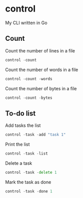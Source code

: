 # control
My CLI written in Go

## Count

Count the number of lines in a file

```go
control -count
```

Count the number of words in a file

```go
control -count -words
```

Count the number of bytes in a file

```go
control -count -bytes
```

## To-do list

Add tasks the list

```go
control -task -add "task 1"
```

Print the list

```go
control -task -list
```

Delete a task

```go
control -task -delete 1
```

Mark the task as done

```go
control -task -done 1
```
